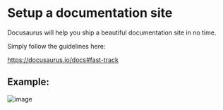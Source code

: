 # Setup a documentation site

 Docusaurus will help you ship a beautiful documentation site in no time.

 Simply follow the guidelines here:

 https://docusaurus.io/docs#fast-track

## Example:

 ![image](https://github.com/nc1z/dev-utils-archive/assets/111836326/99d1a11a-f904-4671-b775-b4feefba85f9)
